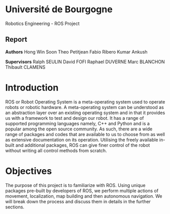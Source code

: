 # Université de Bourgogne

Robotics Engineering - ROS Project

## Report

**Authors**
Hong Win Soon
Theo Petitjean
Fabio Ribero
Kumar Ankush

**Supervisors**
Ralph SEULIN
David FOFI
Raphael DUVERNE
Marc BLANCHON
Thibault CLAMENS

# Introduction

ROS or Robot Operating System is a meta-operating system used to operate robots or robotic hardware. A meta-operating system can be understood as an abstraction layer over an existing operating system and in that it provides us with a framework to test and design our robot.
It has a range of supported programming languages namely, C++ and Python and is a popular among the open source community. As such, there are a wide range of packages and codes that are available to us to choose from as well as extensive documentation on its operation. Utilising the freely available in-built and additional packages, ROS can give finer control of the robot without writing all control methods from scratch.


# Objectives
The purpose of this project is to familiarize with ROS. Using unique packages pre-built by developers of ROS, we perform multiple actions of movement, localization, map building and then autonomous navigation. We will break down the process and discuss them in details in the further sections.
